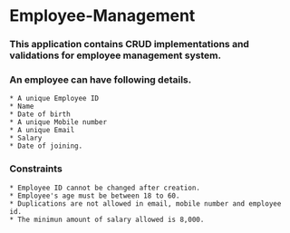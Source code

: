 # Employee-Management


### This application contains CRUD implementations and validations for employee management system.

### An employee can have following details. 
    
    * A unique Employee ID
    * Name
    * Date of birth
    * A unique Mobile number
    * A unique Email 
    * Salary 
    * Date of joining.
    
### Constraints
    
    * Employee ID cannot be changed after creation.
    * Employee's age must be between 18 to 60.
    * Duplications are not allowed in email, mobile number and employee id.
    * The minimun amount of salary allowed is 8,000.
